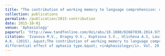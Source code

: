 ```yaml
---
title: "The contribution of working memory to language comprehension: differential effect of aphasia type"
collection: publications
permalink: /publication/2015-contribution
date: 2015-10-01
venue: 'Aphasiology'
paperurl: 'http://www.tandfonline.com/doi/abs/10.1080/02687038.2014.975182'
citation: 'Ivanova M.V., Dragoy O.V., Kuptsova S.V., Ulicheva A.S, Laurinavichyute
A.K. (2015). &quot;The contribution of working memory to language comprehension:
differential effect of aphasia type.&quot; <i>Aphasiology</i>. Vol. 29, No. 6, pp. 645–664.'
---
```


